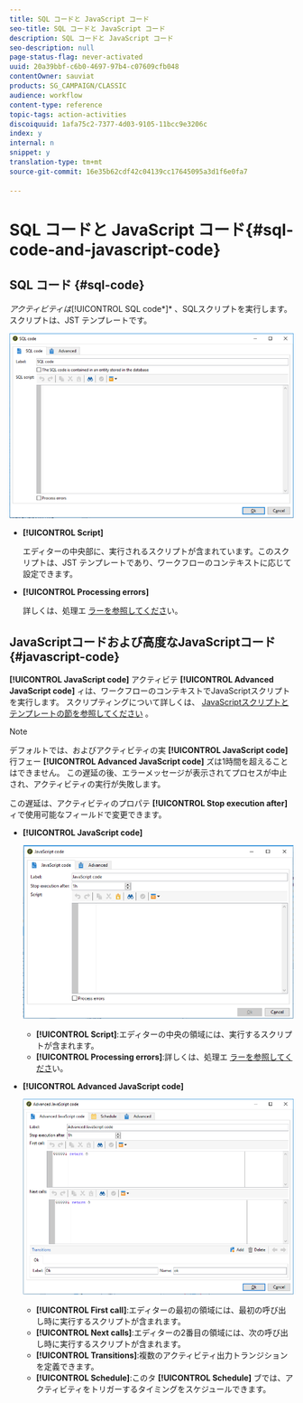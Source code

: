 ```yaml
---
title: SQL コードと JavaScript コード
seo-title: SQL コードと JavaScript コード
description: SQL コードと JavaScript コード
seo-description: null
page-status-flag: never-activated
uuid: 20a39bbf-c6b0-4697-97b4-c07609cfb048
contentOwner: sauviat
products: SG_CAMPAIGN/CLASSIC
audience: workflow
content-type: reference
topic-tags: action-activities
discoiquuid: 1afa75c2-7377-4d03-9105-11bcc9e3206c
index: y
internal: n
snippet: y
translation-type: tm+mt
source-git-commit: 16e35b62cdf42c04139cc17645095a3d1f6e0fa7

---
```



# SQL コードと JavaScript コード{#sql-code-and-javascript-code}

## SQL コード {#sql-code}

*アクティビティは&#x200B;*[!UICONTROL SQL code*]* 、SQLスクリプトを実行します。 スクリプトは、JST テンプレートです。

![](assets/sql_code.png)

* **[!UICONTROL Script]**

   エディターの中央部に、実行されるスクリプトが含まれています。このスクリプトは、JST テンプレートであり、ワークフローのコンテキストに応じて設定できます。

* **[!UICONTROL Processing errors]**

   詳しくは、処理エ [ラーを参照してくださ](../../workflow/using/monitoring-workflow-execution.md#processing-errors)い。

## JavaScriptコードおよび高度なJavaScriptコード {#javascript-code}

**[!UICONTROL JavaScript code]** アクティビテ **[!UICONTROL Advanced JavaScript code]** ィは、ワークフローのコンテキストでJavaScriptスクリプトを実行します。 スクリプティングについて詳しくは、 [JavaScriptスクリプトとテンプレートの節を参照してください](../../workflow/using/javascript-scripts-and-templates.md) 。

>[!NOTE]
>
>デフォルトでは、およびアクティビティの実 **[!UICONTROL JavaScript code]** 行フェー **[!UICONTROL Advanced JavaScript code]** ズは1時間を超えることはできません。 この遅延の後、エラーメッセージが表示されてプロセスが中止され、アクティビティの実行が失敗します。
>
>この遅延は、アクティビティのプロパテ **[!UICONTROL Stop execution after]** ィで使用可能なフィールドで変更できます。

* **[!UICONTROL JavaScript code]**

   ![](assets/javascript_code.png)

   * **[!UICONTROL Script]**:エディターの中央の領域には、実行するスクリプトが含まれます。
   * **[!UICONTROL Processing errors]**:詳しくは、処理エ [ラーを参照してくださ](../../workflow/using/monitoring-workflow-execution.md#processing-errors)い。

* **[!UICONTROL Advanced JavaScript code]**

   ![](assets/advanced_javascript_code.png)

   * **[!UICONTROL First call]**:エディターの最初の領域には、最初の呼び出し時に実行するスクリプトが含まれます。
   * **[!UICONTROL Next calls]**:エディターの2番目の領域には、次の呼び出し時に実行するスクリプトが含まれます。
   * **[!UICONTROL Transitions]**:複数のアクティビティ出力トランジションを定義できます。
   * **[!UICONTROL Schedule]**:このタ **[!UICONTROL Schedule]** ブでは、アクティビティをトリガーするタイミングをスケジュールできます。
